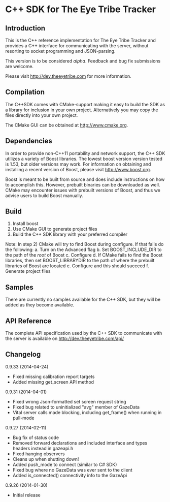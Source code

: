 C++ SDK for The Eye Tribe Tracker
====

Introduction
----

This is the C++ reference implementation for The Eye Tribe Tracker and provides a C++ interface for communicating with the server, without resorting to socket programming and JSON-parsing. 

This version is to be considered _alpha_. Feedback and bug fix submissions are welcome.

Please visit http://dev.theeyetribe.com for more information.


Compilation
----

The C++SDK comes with CMake-support making it easy to build the SDK as a library for inclusion in your own project. Alternatively you may copy the files directly into your own project. 

The CMake GUI can be obtained at http://www.cmake.org.


Dependencies
----

In order to provide non-C++11 portability and network support, the C++ SDK utilizes a variety of Boost libraries. The lowest boost version version tested is 1.53, but older versions may work. For information on obtaining and installing a recent version of Boost, please visit http://www.boost.org.

Boost is meant to be built from source and does include instructions on how to accomplish this. However, prebuilt binaries can be downloaded as well. CMake may encounter issues with prebuilt versions of Boost, and thus we advise users to build Boost manually.


Build
----

1. Install boost 
2. Use CMake GUI to generate project files 
3. Build the C++ SDK library with your preferred compiler

Note: In step 2) CMake will try to find Boost during configure. If that fails do the following:
a. Turn on the Advanced flag
b. Set BOOST_INCLUDE_DIR to the path of the _root_ of Boost
c. Configure
d. If CMake fails to find the Boost libraries, then set BOOST_LIBRARYDIR to the path of where the prebuilt libraries  of Boost are located
e. Configure and this should succeed
f. Generate project files 


Samples
----

There are currently no samples available for the C++ SDK, but they will be added as they become available.


API Reference
----

The complete API specification used by the C++ SDK to communicate with the server is available on http://dev.theeyetribe.com/api/


Changelog
----

0.9.33 (2014-04-24)
- Fixed missing calibration report targets
- Added missing get_screen API method

0.9.31 (2014-04-01)
- Fixed wrong Json-formatted set screen request string
- Fixed bug related to uninitialized "avg" member of GazeData
- Vital server calls made blocking, including get_frame() when running in pull-mode

0.9.27 (2014-02-11)
- Bug fix of status code
- Removed forward declarations and included interface and types headers instead in gazeapi.h
- Fixed hanging observers
- Cleans up when shutting down!
- Added push_mode to connect (similar to C# SDK)
- Fixed bug where no GazeData was ever sent to the client
- Added is_connected() connectivity info to the GazeApi

0.9.26 (2014-01-30)
- Initial release
